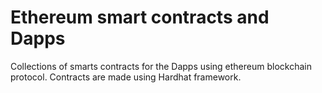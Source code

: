 # Ethereum smart contracts and Dapps

Collections of smarts contracts for the Dapps using ethereum blockchain protocol. Contracts are made using Hardhat framework.
